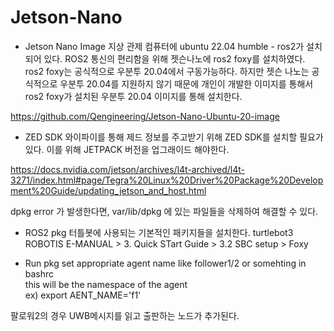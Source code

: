 # Jetson-Nano

- Jetson Nano Image
지상 관제 컴퓨터에 ubuntu 22.04 humble - ros2가 설치되어 있다.
ROS2 통신의 편리함을 위해 젯슨나노에 ros2 foxy를 설치하였다.
ros2 foxy는 공식적으로 우분투 20.04에서 구동가능하다.
하지만 젯슨 나노는 공식적으로 우분투 20.04를 지원하지 않기 때문에 개인이 개발한 이미지를 통해서 ros2 foxy가 설치된 우분투 20.04 이미지를 통해 설치한다.

https://github.com/Qengineering/Jetson-Nano-Ubuntu-20-image

- ZED SDK
와이파이를 통해 제드 정보를 주고받기 위해 ZED SDK를 설치할 필요가 있다. 이를 위해 JETPACK 버전을 업그래이드 해야한다.

https://docs.nvidia.com/jetson/archives/l4t-archived/l4t-3271/index.html#page/Tegra%20Linux%20Driver%20Package%20Development%20Guide/updating_jetson_and_host.html

dpkg error 가 발생한다면, var/lib/dpkg 에 있는 파일들을 삭제하여 해결할 수 있다.


- ROS2 pkg
터틀봇에 사용되는 기본적인 패키지들을 설치한다.
turtlebot3 ROBOTIS E-MANUAL > 3. Quick STart Guide > 3.2 SBC setup > Foxy


- Run pkg
set appropriate agent name like follower1/2 or somehting in bashrc    
this will be the namespace of the agent   
ex) export AENT_NAME='f1'   

팔로워2의 경우 UWB메시지를 읽고 출판하는 노드가 추가된다.
